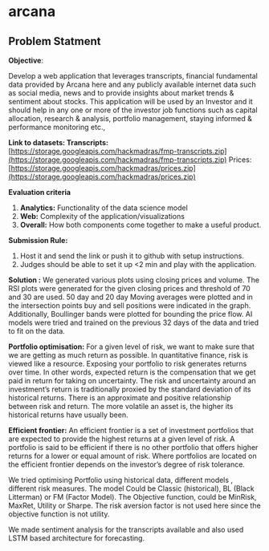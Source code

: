 # arcana

## Problem Statment

**Objective**: 

Develop a web application that leverages transcripts, financial fundamental data provided by Arcana here and any publicly available internet data such as social media, news and  to provide insights about market trends & sentiment about stocks. This application will be used by an Investor and it should help in any one or more of the investor job functions such as capital allocation, research & analysis, portfolio management, staying informed & performance monitoring etc., 

**Link to datasets: 
      Transcripts:** [https://storage.googleapis.com/hackmadras/fmp-transcripts.zip](https://storage.googleapis.com/hackmadras/fmp-transcripts.zip)
      Prices: [https://storage.googleapis.com/hackmadras/prices.zip](https://storage.googleapis.com/hackmadras/prices.zip)

**Evaluation criteria**

1. **Analytics:** Functionality of the data science model 
2. **Web:** Complexity of the application/visualizations
3. **Overall:** How both components come together to make a useful product. 

**Submission Rule:** 

1. Host it and send the link or push it to github with setup instructions. 
2. Judges should be able to set it up <2 min and play with the application.

**Solution :**
We generated various plots using closing prices and volume.
The RSI plots were generated for the given closing prices and threshold of 70 and 30 are used.
50 day and 20 day Moving averages were plotted and in the intersection points buy and sell positions were indicated in the graph.
Additionally, Boullinger bands were plotted for bounding the price flow. 
AI models were tried and trained on the previous 32 days of the data and tried to fit on the data.


**Portfolio optimisation:**
For a given level of risk, we want to make sure that we are getting as much return as possible. In quantitative finance, risk is viewed like a resource. Exposing your portfolio to risk generates returns over time. In other words, expected return is the compensation that we get paid in return for taking on uncertainty.
The risk and uncertainty around an investment’s return is traditionally proxied by the standard deviation of its historical returns.
There is an approximate and positive relationship between risk and return. The more volatile an asset is, the higher its historical returns have usually been.

**Efficient frontier:**
An efficient frontier is a set of investment portfolios that are expected to provide the highest returns at a given level of risk. A portfolio is said to be efficient if there is no other portfolio that offers higher returns for a lower or equal amount of risk. Where portfolios are located on the efficient frontier depends on the investor’s degree of risk tolerance.

We tried optimising Portfolio using historical data, different models , different risk measures.
The model Could be Classic (historical), BL (Black Litterman) or FM (Factor Model).
The Objective function, could be MinRisk, MaxRet, Utility or Sharpe.
The risk aversion factor is not used here since the objective function is not utility.

We made sentiment analysis for the transcripts available and also used LSTM based architecture for forecasting.

